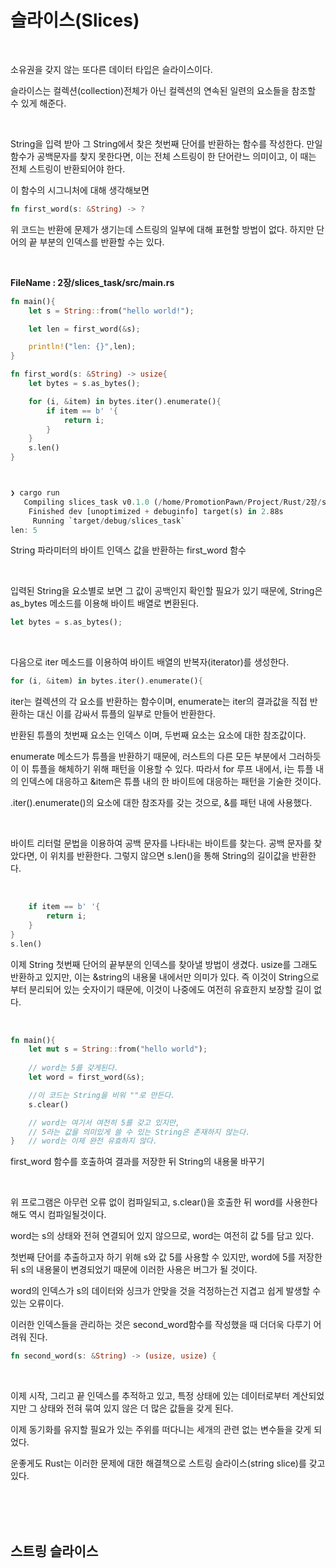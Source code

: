 # 슬라이스(Slices)

</br>

소유권을 갖지 않는 또다른 데이터 타입은 슬라이스이다.

슬라이스는 컬렉션(collection)전체가 아닌 컬렉션의 연속된 일련의 요소들을 참조할 수 있게 해준다.

</br>

String을 입력 받아 그 String에서 찾은 첫번째 단어를 반환하는 함수를 작성한다. 만일 함수가 공백문자를 찾지 못한다면, 이는 전체 스트링이 한 단어란느 의미이고, 이 때는 전체 스트링이 반환되어야 한다.

이 함수의 시그니처에 대해 생각해보면 

``` rs
fn first_word(s: &String) -> ?
```

위 코드는 반환에 문제가 생기는데 스트링의 일부에 대해 표현할 방법이 없다. 하지만 단어의 끝 부분의 인덱스를 반환할 수는 있다.

</br>

<strong>FileName : 2장/slices_task/src/main.rs</strong>

``` rs
fn main(){
    let s = String::from("hello world!");

    let len = first_word(&s);

    println!("len: {}",len);
}   

fn first_word(s: &String) -> usize{
    let bytes = s.as_bytes();

    for (i, &item) in bytes.iter().enumerate(){
        if item == b' '{
            return i;
        }
    }
    s.len()
}



❯ cargo run
   Compiling slices_task v0.1.0 (/home/PromotionPawn/Project/Rust/2장/slices_task)
    Finished dev [unoptimized + debuginfo] target(s) in 2.88s
     Running `target/debug/slices_task`
len: 5
```

String 파라미터의 바이트 인덱스 값을 반환하는 first_word 함수

</br>

입력된 String을 요소별로 보면 그 값이 공백인지 확인할 필요가 있기 때문에, String은 as_bytes 메소드를 이용해 바이트 배열로 변환된다.

``` rs
let bytes = s.as_bytes();
```

</br>

다음으로 iter 메소드를 이용하여 바이트 배열의 반복자(iterator)를 생성한다.

``` rs
for (i, &item) in bytes.iter().enumerate(){
```

iter는 컬렉션의 각 요소를 반환하는 함수이며, enumerate는 iter의 결과값을 직접 반환하는 대신 이를 감싸서 튜플의 일부로 만들어 반환한다.

반환된 튜플의 첫번째 요소는 인덱스 이며, 두번째 요소는 요소에 대한 참조값이다.

enumerate 메소드가 튜플을 반환하기 때문에, 러스트의 다른 모든 부분에서 그러하듯이 이 튜플을 해체하기 위해 패턴을 이용할 수 있다. 따라서 for 루프 내에서, i는 튜플 내의 인덱스에 대응하고 &item은 튜플 내의 한 바이트에 대응하는 패턴을 기술한 것이다.

.iter().enumerate()의 요소에 대한 참조자를 갖는 것으로, &를 패턴 내에 사용했다.

</br>

바이트 리터럴 문법을 이용하여 공백 문자를 나타내는 바이트를 찾는다. 공백 문자를 찾았다면, 이 위치를 반환한다. 그렇지 않으면 s.len()을 통해 String의 길이값을 반환한다.

</br>

``` rs
    if item == b' '{
        return i;
    }
}
s.len()
```

이제 String 첫번째 단어의 끝부분의 인덱스를 찾아낼 방법이 생겼다. usize를 그래도 반환하고 있지만, 이는 &string의 내용물 내에서만 의미가 있다. 즉 이것이 String으로부터 분리되어 있는 숫자이기 때문에, 이것이 나중에도 여전히 유효한지 보장할 길이 없다.

</br>

``` rs
fn main(){
    let mut s = String::from("hello world");
    
    // word는 5를 갖게된다.
    let word = first_word(&s);

    //이 코드는 String을 비워 ""로 만든다.
    s.clear()

    // word는 여기서 여전히 5를 갖고 있지만, 
    // 5라는 값을 의미있게 쓸 수 있는 String은 존재하지 않는다.
}   // word는 이제 완전 유효하지 않다.
```

first_word 함수를 호출하여 결과를 저장한 뒤 String의 내용물 바꾸기 

</br>

위 프로그램은 아무런 오류 없이 컴파일되고, s.clear()을 호출한 뒤 word를 사용한다 해도 역시 컴파일될것이다.

word는 s의 상태와 전혀 연결되어 있지 않으므로, word는 여전히 값 5를 담고 있다.

첫번째 단어를 추출하고자 하기 위해 s와 값 5를 사용할 수 있지만, word에 5를 저장한 뒤 s의 내용물이 변경되었기 때문에 이러한 사용은 버그가 될 것이다.

word의 인덱스가 s의 데이터와 싱크가 안맞을 것을 걱정하는건 지겹고 쉽게 발생할 수 있는 오류이다.

이러한 인덱스들을 관리하는 것은 second_word함수를 작성했을 때 더더욱 다루기 어려워 진다.

``` rs
fn second_word(s: &String) -> (usize, usize) {
```

</br>

이제 시작, 그리고 끝 인덱스를 추적하고 있고, 특정 상태에 있는 데이터로부터 계산되었지만 그 상태와 전혀 묶여 있지 않은 더 많은 값들을 갖게 된다.

이제 동기화를 유지할 필요가 있는 주위를 떠다니는 세개의 관련 없는 변수들을 갖게 되었다.

운좋게도 Rust는 이러한 문제에 대한 해결책으로 스트링 슬라이스(string slice)를 갖고 있다.

</br>
</br>
</br>

## 스트링 슬라이스 
